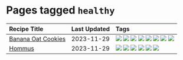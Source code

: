 # Pages tagged `healthy`

|Recipe Title|Last Updated|Tags
|:---|:---|:---|
|[Banana Oat Cookies](../recipes/bananaoatcookies.md)|2023-11-29|[![](https://img.shields.io/badge/tag-baked-c6d429)](../tags/baked.md) [![](https://img.shields.io/badge/tag-breakfast-10cdd6)](../tags/breakfast.md) [![](https://img.shields.io/badge/tag-dessert-28ab17)](../tags/dessert.md) [![](https://img.shields.io/badge/tag-great-1754e4)](../tags/great.md) [![](https://img.shields.io/badge/tag-healthy-208450)](../tags/healthy.md) [![](https://img.shields.io/badge/tag-snack-e5c1d4)](../tags/snack.md) [![](https://img.shields.io/badge/tag-vegan-f6b493)](../tags/vegan.md) [![](https://img.shields.io/badge/tag-vegetarian-b7439e)](../tags/vegetarian.md)|
|[Hommus](../recipes/hommus.md)|2023-11-29|[![](https://img.shields.io/badge/tag-healthy-208450)](../tags/healthy.md) [![](https://img.shields.io/badge/tag-messy-659a8f)](../tags/messy.md) [![](https://img.shields.io/badge/tag-protein-da139a)](../tags/protein.md) [![](https://img.shields.io/badge/tag-tricky-5d33f3)](../tags/tricky.md) [![](https://img.shields.io/badge/tag-vegan-f6b493)](../tags/vegan.md) [![](https://img.shields.io/badge/tag-vegetarian-b7439e)](../tags/vegetarian.md)|